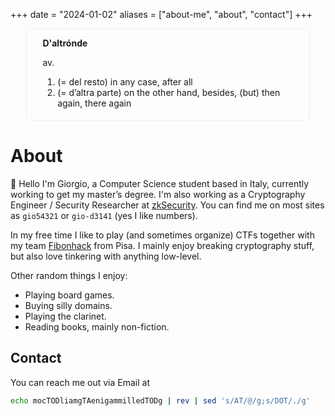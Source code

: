 +++
date = "2024-01-02"
aliases = ["about-me", "about", "contact"]
+++

<div style="margin-left: 5%; margin-right: 5%; border: 1px solid #f0f0f0; padding: 0% 5% 1% 5%; border-radius: 5px">

**D'altrónde**

av.

1. (= del resto) in any case, after all
2. (= d’altra parte) on the other hand, besides, (but) then again, there again

</div>


# About
👋 Hello I'm Giorgio, a Computer Science student based in Italy, currently working to get my master’s degree.
I'm also working as a Cryptography Engineer / Security Researcher at [zkSecurity](https://zksecurity.xyz).
You can find me on most sites as `gio54321` or `gio-d3141` (yes I like numbers).

In my free time I like to play (and sometimes organize) CTFs together with my team [Fibonhack](https://fibonhack.it) from Pisa.
I mainly enjoy breaking cryptography stuff, but also love tinkering with anything low-level.

Other random things I enjoy:
- Playing board games.
- Buying silly domains.
- Playing the clarinet.
- Reading books, mainly non-fiction. 


## Contact
You can reach me out via Email at
```bash
echo mocTODliamgTAenigammilledTODg | rev | sed 's/AT/@/g;s/DOT/./g'
```